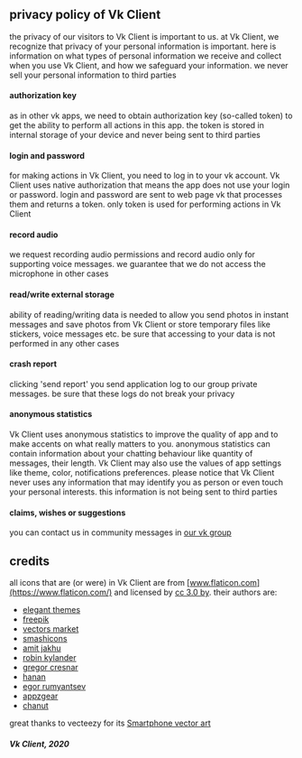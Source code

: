 ## privacy policy of Vk Client

the privacy of our visitors to Vk Client is important to us.
at Vk Client, we recognize that privacy of your personal information is important. here is information on
what types of personal information we receive and collect when you use Vk Client, and how we safeguard
your information. we never sell your personal information to third parties

#### authorization key
as in other vk apps, we need to obtain authorization key (so-called token) to get the ability to
perform all actions in this app. the token is stored in internal storage of your device and never
being sent to third parties

#### login and password
for making actions in Vk Client, you need to log in to your vk account. Vk Client uses native authorization
that means the app does not use your login or password. login and password are sent to web page vk that
processes them and returns a token. only token is used for performing actions in Vk Client

#### record audio
we request recording audio permissions and record audio only for supporting voice messages. we
guarantee that we do not access the microphone in other cases

#### read/write external storage
ability of reading/writing data is needed to allow you send photos in instant messages and save
photos from Vk Client or store temporary files like stickers, voice messages etc. be sure that accessing
to your data is not performed in any other cases

#### crash report
clicking 'send report' you send application log to our group private messages. be sure that these
logs do not break your privacy

#### anonymous statistics
Vk Client uses anonymous statistics to improve the quality of app and to make accents on what really matters to
you. anonymous statistics can contain information about your chatting behaviour like quantity of messages,
their length. Vk Client may also use the values of app settings like theme, color, notifications preferences.
please notice that Vk Client never uses any information that may identify you as person or even touch your
personal interests. this information is not being sent to third parties

#### claims, wishes or suggestions
you can contact us in community messages in [our vk group](https://vk.com/vk_client_app)

## credits

all icons that are (or were) in Vk Client are from [www.flaticon.com](https://www.flaticon.com/) and licensed
by [cc 3.0 by](http://creativecommons.org/licenses/by/3.0/). their authors are:

* [elegant themes](https://www.flaticon.com/authors/elegant-themes)  
* [freepik](https://www.freepik.com/)
* [vectors market](https://www.flaticon.com/authors/vectors-market)
* [smashicons](https://www.flaticon.com/authors/smashicons)
* [amit jakhu](https://www.flaticon.com/authors/amit-jakhu)
* [robin kylander](https://www.flaticon.com/authors/robin-kylander)
* [gregor cresnar](https://www.flaticon.com/authors/gregor-cresnar)
* [hanan](https://www.flaticon.com/authors/hanan)
* [egor rumyantsev](https://www.flaticon.com/authors/egor-rumyantsev)
* [appzgear](https://www.flaticon.com/authors/appzgear)
* [chanut](https://www.flaticon.com/authors/chanut)

great thanks to vecteezy for its [Smartphone vector art](https://www.vecteezy.com/free-vector/smartphone)

##### Vk Client, 2020
